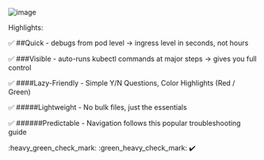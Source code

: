 
![image](https://drive.google.com/uc?export=view&id=1_8y9jYwp1cFnVYDLkO34DEEdf_cipICh)






Highlights: 

:white_check_mark: ##Quick - debugs from pod level -> ingress level in seconds, not hours

:white_check_mark: ###Visible - auto-runs kubectl commands at major steps -> gives you full control

:white_check_mark: ####Lazy-Friendly - Simple Y/N Questions, Color Highlights (Red / Green) 

:white_check_mark: #####Lightweight - No bulk files, just the essentials

:white_check_mark: ######Predictable - Navigation follows this popular troubleshooting guide

:heavy_green_check_mark:
:green_heavy_check_mark:
:heavy_check_mark:
